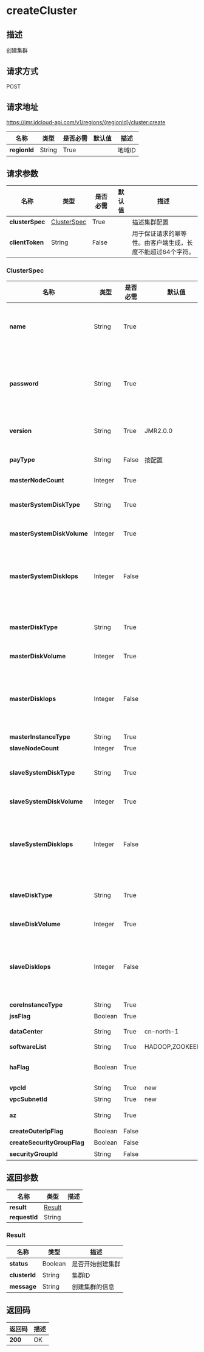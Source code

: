 # createCluster


## 描述
创建集群

## 请求方式
POST

## 请求地址
https://jmr.jdcloud-api.com/v1/regions/{regionId}/cluster:create

|名称|类型|是否必需|默认值|描述|
|---|---|---|---|---|
|**regionId**|String|True| |地域ID|

## 请求参数
|名称|类型|是否必需|默认值|描述|
|---|---|---|---|---|
|**clusterSpec**|[ClusterSpec](createcluster#clusterspec)|True| |描述集群配置|
|**clientToken**|String|False| |用于保证请求的幂等性。由客户端生成，长度不能超过64个字符。<br>|

### <div id="clusterspec">ClusterSpec</div>
|名称|类型|是否必需|默认值|描述|
|---|---|---|---|---|
|**name**|String|True| |集群名称(不能少于6字符不能超过20字符，除下划线外不能包含特殊符号)|
|**password**|String|True| |集群root用户密码(须包含大小写字母、数字及特殊字符其中三类，且不能少于8字符不能超过30字符)|
|**version**|String|True|JMR2.0.0|集群版本，默认版本为JMR2.0.0|
|**payType**|String|False|按配置|集群计费类型，支持按配置和包年包月计费|
|**masterNodeCount**|Integer|True| |主节点数量|
|**masterSystemDiskType**|String|True| |Master系统硬盘类型：ssd.gp1,ssd.io1和hdd.std1|
|**masterSystemDiskVolume**|Integer|True| |Master系统硬盘大小，单位GB|
|**masterSystemDiskIops**|Integer|False| |Master系统硬盘iops，只有在硬盘类型是ssd.gp1,ssd.io1时，才需要有iops，200起步，步长为10|
|**masterDiskType**|String|True| |Master数据盘类型：ssd.gp1,ssd.io1和hdd.std1|
|**masterDiskVolume**|Integer|True| |Master数据盘大小，单位GB|
|**masterDiskIops**|Integer|False| |Master数据盘ipos，只有在硬盘类型是ssd.gp1,ssd.io1时，才需要有iops，200起步，步长为10|
|**masterInstanceType**|String|True| |master节点规格|
|**slaveNodeCount**|Integer|True| |Slave节点数量|
|**slaveSystemDiskType**|String|True| |Slave系统硬盘类型：ssd.gp1,ssd.io1和hdd.std1|
|**slaveSystemDiskVolume**|Integer|True| |Slave系统硬盘大小，单位GB|
|**slaveSystemDiskIops**|Integer|False| |Slave系统硬盘iops，只有在硬盘类型是ssd.gp1,ssd.io1时，才需要有iops，200起步，步长为10|
|**slaveDiskType**|String|True| |Slave数据盘类型：ssd.gp1,ssd.io1和hdd.std1|
|**slaveDiskVolume**|Integer|True| |Slave数据盘大小，单位GB|
|**slaveDiskIops**|Integer|False| |Slave数据盘ipos，只有在硬盘类型是ssd.gp1,ssd.io1时，才需要有iops，200起步，步长为10|
|**coreInstanceType**|String|True| |slave节点规格|
|**jssFlag**|Boolean|True| |关联JSS|
|**dataCenter**|String|True|cn-north-1|数据中心，即regionId|
|**softwareList**|String|True|HADOOP,ZOOKEEPER|软件列表|
|**haFlag**|Boolean|True| |集群是否为高可用，默认为高可用集群|
|**vpcId**|String|True|new|Vpc网络ID|
|**vpcSubnetId**|String|True|new|Vpc子网ID|
|**az**|String|True| |数据中心的可用区|
|**createOuterIpFlag**|Boolean|False| |是否创建公网IP|
|**createSecurityGroupFlag**|Boolean|False| |是否创建安全组|
|**securityGroupId**|String|False| |安全组ID|

## 返回参数
|名称|类型|描述|
|---|---|---|
|**result**|[Result](createcluster#result)| |
|**requestId**|String| |

### <div id="result">Result</div>
|名称|类型|描述|
|---|---|---|
|**status**|Boolean|是否开始创建集群|
|**clusterId**|String|集群ID|
|**message**|String|创建集群的信息|

## 返回码
|返回码|描述|
|---|---|
|**200**|OK|
